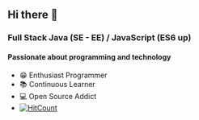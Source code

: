## Hi there 👋

### Full Stack Java (SE - EE) / JavaScript (ES6 up)
#### Passionate about programming and technology
- 😁 Enthusiast Programmer
- 📚 Continuous Learner
- 💻 Open Source Addict
- [![HitCount](http://hits.dwyl.com/aymen94/https://githubcom/aymen94/aymen94.svg)](http://hits.dwyl.com/aymen94/https://githubcom/aymen94/aymen94)

